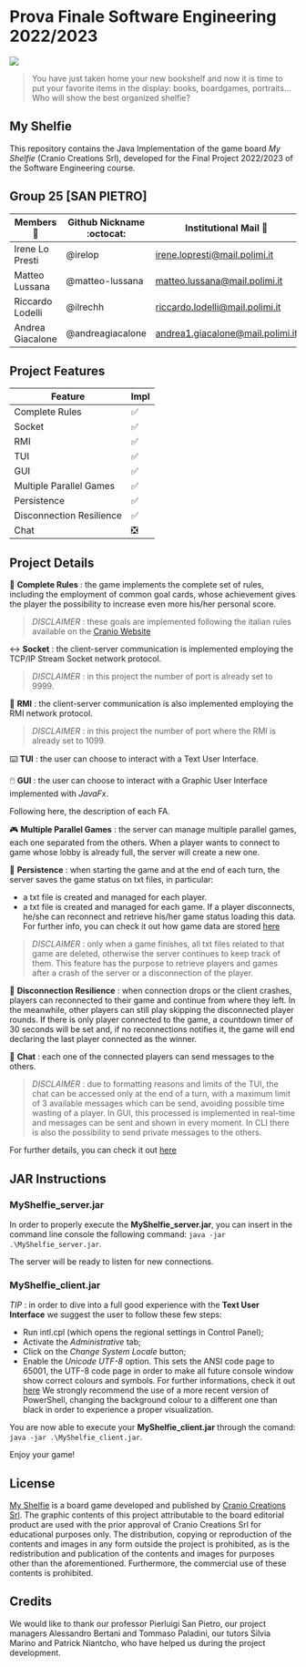 # Prova Finale Software Engineering 2022/2023
![](https://www.craniocreations.it/storage/media/products/54/112/My_Shelfie_box_ITA-ENG.png)
>You have just taken home your new bookshelf and now it is time to put your favorite items in the display: books, boardgames, portraits... Who will show the best organized shelfie?

## My Shelfie
This repository contains the Java Implementation of the game board *My Shelfie* (Cranio Creations Srl), developed for the Final Project 2022/2023 of the Software Engineering course.


## Group 25 [SAN PIETRO]

Members :bust_in_silhouette: | Github Nickname :octocat: | Institutional Mail :e-mail:
------------- | ------------------| -------------------
Irene Lo Presti  | @irelop | irene.lopresti@mail.polimi.it
Matteo Lussana | @matteo-lussana | matteo.lussana@mail.polimi.it
Riccardo Lodelli | @ilrechh | riccardo.lodelli@mail.polimi.it
Andrea Giacalone | @andreagiacalone| andrea1.giacalone@mail.polimi.it


## Project Features
Feature | Impl
------------- | ------------------
Complete Rules |:white_check_mark:
Socket |:white_check_mark:
RMI |:white_check_mark:
TUI |:white_check_mark:
GUI |:white_check_mark:
Multiple Parallel Games |:white_check_mark:
Persistence |:white_check_mark:
Disconnection Resilience |:white_check_mark:
Chat |:negative_squared_cross_mark:


## Project Details
:book: **Complete Rules** : the game implements the complete set of rules, including the 
employment of common goal cards, whose achievement gives the player the possibility
to increase even more his/her personal score.

> *DISCLAIMER* : these goals are implemented following the italian rules available on the [Cranio Website](https://www.craniocreations.it/prodotto/my-shelfie)

:left_right_arrow: **Socket** : the client-server communication is implemented employing
the TCP/IP Stream Socket network protocol.

> *DISCLAIMER* : in this project the number of port is already set to 9999.

:twisted_rightwards_arrows:  **RMI** : the client-server communication is also implemented employing the RMI network protocol.

> *DISCLAIMER* : in this project the number of port where the RMI is already set to 1099.

:keyboard:  **TUI** : the user can choose to interact with a Text User Interface.

:computer_mouse:  **GUI** : the user can choose to interact with a Graphic User Interface implemented with *JavaFx*.

Following here, the description of each FA.

:video_game:  **Multiple Parallel Games** : the server can manage multiple parallel games, each one separated from the others. When a player wants to connect to game whose lobby is already full, the server will create a new one.

:floppy_disk:  **Persistence** : when starting the game and at the end of each turn, the server saves the game status on txt files, in particular:
- a txt file is created and managed for each player.
- a txt file is created and managed for each game.
If a player disconnects, he/she can reconnect and retrieve his/her game status loading this data.
For further info, you can check it out how game data are stored [here](https://github.com/irelop/ing-sw-2023-lo-presti-lussana-lodelli-giacalone/blob/main/MyShelfie/info/safeTxtExample.txt)

> *DISCLAIMER* : only when a game finishes, all txt files related to that game are deleted, otherwise the server continues to keep track of them. This feature has the purpose to retrieve players and games after a crash of the server or a disconnection of the player.

:signal_strength:  **Disconnection Resilience** : when connection drops or the client crashes, players can reconnected to their game and continue from where they left. In the meanwhile, other players can still play skipping the disconnected player rounds.
If there is only player connected to the game, a countdown timer of 30 seconds will be set and, if no reconnections notifies it, the game will end declaring the last player connected as the winner.

:speech_balloon:  **Chat** : each one of the connected players can send  messages to the others.

> *DISCLAIMER* : due to formatting reasons and limits of the TUI, the chat can be accessed only at the end of a turn, with a maximum limit of 3 available messages which can be send, avoiding possible time wasting of a player. In GUI, this processed is implemented in real-time and messages can be sent and shown in every moment.
> In CLI there is also the possibility to send private messages to the others.

For further details, you can check it out [here](https://github.com/irelop/ing-sw-2023-lo-presti-lussana-lodelli-giacalone/blob/main/MyShelfie/info/provaFinalePresentation.pptx)

## JAR Instructions

### MyShelfie_server.jar
In order to properly execute the **MyShelfie_server.jar**, you can insert in the command line console the following command:
`java -jar .\MyShelfie_server.jar`.

The server will be ready to listen for new connections.


### MyShelfie_client.jar
*TIP* : in order to dive into a full good experience with the **Text User Interface** we suggest the user to follow these few steps:
- Run intl.cpl (which opens the regional settings in Control Panel);
- Activate the *Administrative* tab;
- Click on the *Change System Locale* button;
- Enable the *Unicode UTF-8* option.
This sets the ANSI code page to 65001, the UTF-8 code page in order to make all future console window show correct colours and symbols.
For further informations, check it out [here](https://stackoverflow.com/questions/57131654/using-utf-8-encoding-chcp-65001-in-command-prompt-windows-powershell-window)
We strongly recommend the use of a more recent version of PowerShell, changing the background colour to a different one than black in order to experience a proper visualization.

You are now able to execute your **MyShelfie_client.jar** through the comand:
`java -jar .\MyShelfie_client.jar`.

Enjoy your game!

## License
[My Shelfie](https://www.craniocreations.it/prodotto/my-shelfie) is a board game developed and published by [Cranio Creations Srl](https://www.craniocreations.it/). The graphic contents of this project attributable to the board editorial product are used with the prior approval of Cranio Creations Srl for educational purposes only. The distribution, copying or reproduction of the contents and images in any form outside the project is prohibited, as is the redistribution and publication of the contents and images for purposes other than the aforementioned. Furthermore, the commercial use of these contents is prohibited.

## Credits 
We would like to thank our professor Pierluigi San Pietro, our project managers Alessandro Bertani and Tommaso Paladini, our tutors Silvia Marino and Patrick Niantcho, who have helped us during the project development.
